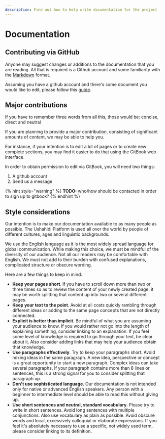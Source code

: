 ```yaml
---
description: Find out how to help write documentation for the project
---
```


# Documentation

## Contributing via GitHub

Anyone may suggest changes or additions to the documentation that you are reading. All that is required is a Github account and some familiarity with the [Markdown](https://guides.github.com/features/mastering-markdown/) format.

Assuming you have a github account and there's some document you would like to edit, please follow this [guide](contributing-docs-via-github.md).

## Major contributions

If you have to remember three words from all this, those would be: concise, direct and neutral

If you are planning to provide a major contribution, consisting of significant amounts of content, we may be able to help you.

For instance, if your intention is to edit a lot of pages or to create new complete sections, you may find it easier to do that using the GitBook web interface.

In order to obtain permission to edit via GitBook, you will need two things:

1. A github account
2. Send us a message

{% hint style="warning" %}
**TODO:** who/how should be contacted in order to sign up to gitbook?
{% endhint %}

## Style considerations

Our intention is to make our documentation available to as many people as possible. The Ushahidi Platform is used all over the world by people of different cultures, ages and linguistic backgrounds.

We use the English language as it is the most widely spread language for global communication. While making this choice, we must be mindful of the diversity of our audience. Not all our readers may be comfortable with English. We must not add to their burden with confused explanations, complicated structure or obscure wording.

Here are a few things to keep in mind. 

* **Keep your pages short**. If you have to scroll down more than two or three times so as to review the content of your newly created page, it may be worth splitting that content up into two or several different pages.
* **Keep your text to the point**. Avoid at all costs quickly rambling through different ideas or adding to the same page concepts that are not directly connected.
* **Explicit is better than implicit**. Be mindful of what you are assuming your audience to know. If you would rather not go into the length of explaining something, consider linking to an explanation. If you feel some level of knowledge is required to go through your text, be clear about it. Also consider adding links that may help your audience obtain that knowledge.
* **Use paragraphs effectively**. Try to keep your paragraphs short. Avoid mixing ideas in the same paragraph. A new idea, perspective or concept is a great opportunity to start a new paragraph. Complex ideas can take several paragraphs. If your paragraph contains more than 8 lines or sentences, this is a strong signal for you to consider splitting that paragraph up.
* **Don't use sophisticated language**. Our documentation is not intended only for native or advanced English speakers. Any person with a beginner to intermediate level should be able to read this without giving up.
* **Use short sentences and neutral, standard vocabulary.** Please try to write in short sentences. Avoid long sentences with multiple conjunctions. Also use vocabulary as plain as possible. Avoid obscure words and local, excessively colloquial or elaborate expressions.  If you feel it's absolutely necessary to use a specific, not widely used term, please consider linking to its definition.



